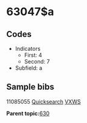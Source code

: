 # 63047$a

## Codes

-   Indicators
    -   First: 4
    -   Second: 7
-   Subfield: a

## Sample bibs

11085055 [Quicksearch](https://search.library.yale.edu/catalog/11085055) [VXWS](http://prodorbis.library.yale.edu:7014/vxws/GetHoldingsService?bibId=11085055)

**Parent topic:**[630](../../tags/630/630.md)

